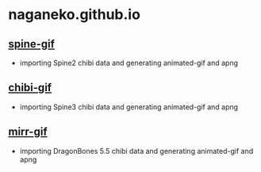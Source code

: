 # naganeko.github.io


## [spine-gif](https://naganeko.github.io/spine-gif)

- importing Spine2 chibi data and generating animated-gif and apng


## [chibi-gif](https://naganeko.github.io/chibi-gif)

- importing Spine3 chibi data and generating animated-gif and apng


## [mirr-gif](https://naganeko.github.io/mirr-giff)

- importing DragonBones 5.5 chibi data and generating animated-gif and apng
